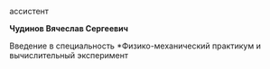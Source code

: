 ассистент



**Чудинов Вячеслав Сергеевич**

Введение в специальность
	*Физико-механический практикум и вычислительный эксперимент